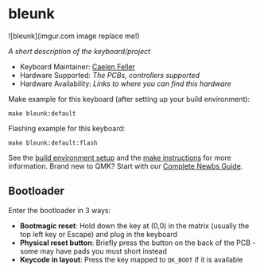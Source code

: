 # bleunk

![bleunk](imgur.com image replace me!)

*A short description of the keyboard/project*

* Keyboard Maintainer: [Caelen Feller](https://github.com/caelenfeller)
* Hardware Supported: *The PCBs, controllers supported*
* Hardware Availability: *Links to where you can find this hardware*

Make example for this keyboard (after setting up your build environment):

    make bleunk:default

Flashing example for this keyboard:

    make bleunk:default:flash

See the [build environment setup](https://docs.qmk.fm/#/getting_started_build_tools) and the [make instructions](https://docs.qmk.fm/#/getting_started_make_guide) for more information. Brand new to QMK? Start with our [Complete Newbs Guide](https://docs.qmk.fm/#/newbs).

## Bootloader

Enter the bootloader in 3 ways:

* **Bootmagic reset**: Hold down the key at (0,0) in the matrix (usually the top left key or Escape) and plug in the keyboard
* **Physical reset button**: Briefly press the button on the back of the PCB - some may have pads you must short instead
* **Keycode in layout**: Press the key mapped to `QK_BOOT` if it is available
